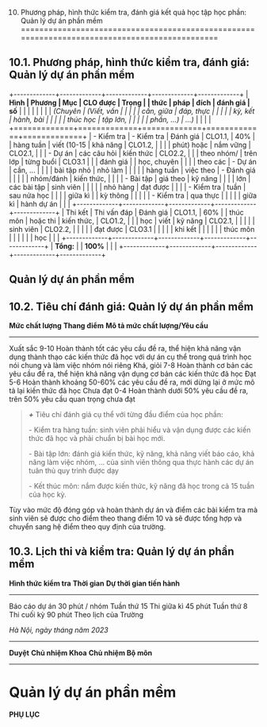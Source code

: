 10. Phương pháp, hình thức kiểm tra, đánh giá kết quả học tập học phần: Quản lý dự án phần mềm
==============================================================================================

10.1. Phương pháp, hình thức kiểm tra, đánh giá: Quản lý dự án phần mềm
-----------------------------------------------------------------------

+-------------+-------------+-------------+-------------+-------------+
| **Hình      | **Phương    | **Mục       | **CLO được  | **Trọng     |
| thức**      | pháp**      | đích**      | đánh giá**  | số**        |
|             |             |             |             |             |
| *(Chuyên    | *(Viết, vấn |             |             |             |
| cần, giữa   | đáp, thực   |             |             |             |
| kỳ, kết     | hành, bài   |             |             |             |
| thúc học    | tập lớn,    |             |             |             |
| phần, ...)* | ...)*       |             |             |             |
+=============+=============+=============+=============+=============+
| \- Kiểm tra | \- Kiểm tra | Đánh giá    | CLO1.1,     | 40%         |
| hàng tuần   | viết (10-15 | khả năng    | CLO1.2,     |             |
|             | phút) hoặc  | nắm vững    | CLO2.1,     |             |
| \- Dự án    | các câu hỏi | kiến thức   | CLO2.2,     |             |
| theo nhóm/  | trên lớp    | từng buổi   | CLO3.1      |             |
| đánh giá    |             | học, chuyên |             |             |
| theo các    | \- Dự án    | cần, \...   |             |             |
| bài tập nhỏ | nhỏ làm     |             |             |             |
| hàng tuần   | việc theo   | \- Đánh giá |             |             |
|             | nhóm/đánh   | kiến thức,  |             |             |
| \- Bài tập  | giá theo    | kỹ năng     |             |             |
| lớn         | các bài tập | sinh viên   |             |             |
|             | nhỏ hàng    | đạt được    |             |             |
| \- Kiểm tra | tuần        | sau nửa học |             |             |
| giữa kì     |             | kỳ thông    |             |             |
|             | \- Kiểm tra | qua thực    |             |             |
|             | giữa kì     | hành dự án  |             |             |
+-------------+-------------+-------------+-------------+-------------+
| Thi kết     | Thi vấn đáp | Đánh giá    | CLO1.1,     | 60%         |
| thúc môn    | hoặc thi    | kiến thức,  | CLO1.2,     |             |
| học         | viết        | kỹ năng     | CLO2.1,     |             |
|             |             | sinh viên   | CLO2.2,     |             |
|             |             | đạt được    | CLO3.1      |             |
|             |             | khi kết     |             |             |
|             |             | thúc môn    |             |             |
|             |             | học         |             |             |
+-------------+-------------+-------------+-------------+-------------+
| **Tổng:**   |             | **100%**    |             |             |
+-------------+-------------+-------------+-------------+-------------+

 Quản lý dự án phần mềm
----------------------

10.2. Tiêu chí đánh giá: Quản lý dự án phần mềm
-----------------------------------------------

  **Mức chất lượng**   **Thang điểm**   **Mô tả mức chất lượng/Yêu cầu**
  -------------------- ---------------- ------------------------------------------------------------------------------------------------------------------------------------------------------------------------
  Xuất sắc             9-10             Hoàn thành tốt các yêu cầu đề ra, thể hiện khả năng vận dụng thành thạo các kiến thức đã học với dự án cụ thể trong quá trình học nói chung và làm việc nhóm nói riêng
  Khá, giỏi            7-8              Hoàn thành cơ bản các yêu cầu đề ra, thể hiện khả năng vận dụng cơ bản các kiến thức đã học
  Đạt                  5-6              Hoàn thành khoảng 50-60% các yêu cầu đề ra, mới dừng lại ở mức mô tả lại kiến thức đã học
  Chưa đạt             0-4              Hoàn thành dưới 50% yêu cầu đề ra, trên 50% yêu cầu quan trọng chưa đạt

> ***+*** Tiêu chí đánh giá cụ thể với từng đầu điểm của học phần:
>
> \- Kiểm tra hàng tuần: sinh viên phải hiểu và vận dụng được các kiến
> thức đã học và phải chuẩn bị bài học mới.
>
> \- Bài tập lớn: đánh giá kiến thức, kỹ năng, khả năng viết báo cáo,
> khả năng làm việc nhóm, ... của sinh viên thông qua thực hành các dự
> án tuân thủ quy trình được dạy
>
> \- Kết thúc môn: nắm được kiến thức, kỹ năng đã học trong cả 15 tuần
> của học kỳ.

Tùy vào mức độ đóng góp và hoàn thành dự án và điểm các bài kiểm tra mà
sinh viên sẽ được cho điểm theo thang điểm 10 và sẽ được tổng hợp và
chuyển sang hệ điểm theo quy định của trường.

10.3. Lịch thi và kiểm tra: Quản lý dự án phần mềm
--------------------------------------------------

  **Hình thức kiểm tra**   **Thời gian**    **Dự thời gian tiến hành**
  ------------------------ ---------------- ----------------------------
  Báo cáo dự án            30 phút / nhóm   Tuần thứ 15
  Thi giữa kì              45 phút          Tuần thứ 8
  Thi cuối kỳ              90 phút          Theo lịch của Trường

*Hà Nội, ngày tháng năm 2023*

  ----------- -------------------- ----------------------
  **Duyệt**   **Chủ nhiệm Khoa**   **Chủ nhiệm Bộ môn**
  ----------- -------------------- ----------------------

 Quản lý dự án phần mềm
======================

**PHỤ LỤC**
